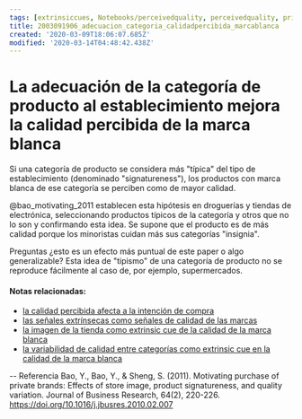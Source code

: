 ```yaml
---
tags: [extrinsiccues, Notebooks/perceivedquality, perceivedquality, privatelabel, productsignatureness]
title: 2003091906_adecuacion_categoria_calidadpercibida_marcablanca
created: '2020-03-09T18:06:07.685Z'
modified: '2020-03-14T04:48:42.438Z'
---
```


# La adecuación de la categoría de producto al establecimiento mejora la calidad percibida de la marca blanca

Si una categoría de producto se considera más "típica" del tipo de establecimiento (denominado "signatureness"), los productos con marca blanca de ese categoría se perciben como de mayor calidad. 

@bao_motivating_2011 establecen esta hipótesis en droguerías y tiendas de electrónica, seleccionando productos típicos de la categoría y otros que no lo son y confirmando esta idea. Se supone que el producto es de más calidad porque los minoristas cuidan más sus categorías "insignia".


Preguntas ¿esto es un efecto más puntual de este paper o algo generalizable? Esta idea de "tipismo" de una categoría de producto no se reproduce fácilmente al caso de, por ejemplo, supermercados. 

#### Notas relacionadas: 

- [la calidad percibida afecta a la intención de compra](2003090859_calidad_percibida_intencion_compra.md)
- [las señales extrínsecas como señales de calidad de las marcas](2003090922_extrinsicues_calidadpercibida_marcablanca.md)
- [la imagen de la tienda como extrinsic cue de la calidad de la marca blanca](2003090942_imagen_tienda_calidadpercibida_marcablanca.md)
- [la variabilidad de calidad entre categorías como extrinsic cue en la calidad de la marca blanca](2003091913_variabilidad_calidad_calidadpercibida_marcablanca.md)


--
Referencia
Bao, Y., Bao, Y., & Sheng, S. (2011). Motivating purchase of private brands: Effects of store image, product signatureness, and quality variation. Journal of Business Research, 64(2), 220-226. https://doi.org/10.1016/j.jbusres.2010.02.007

